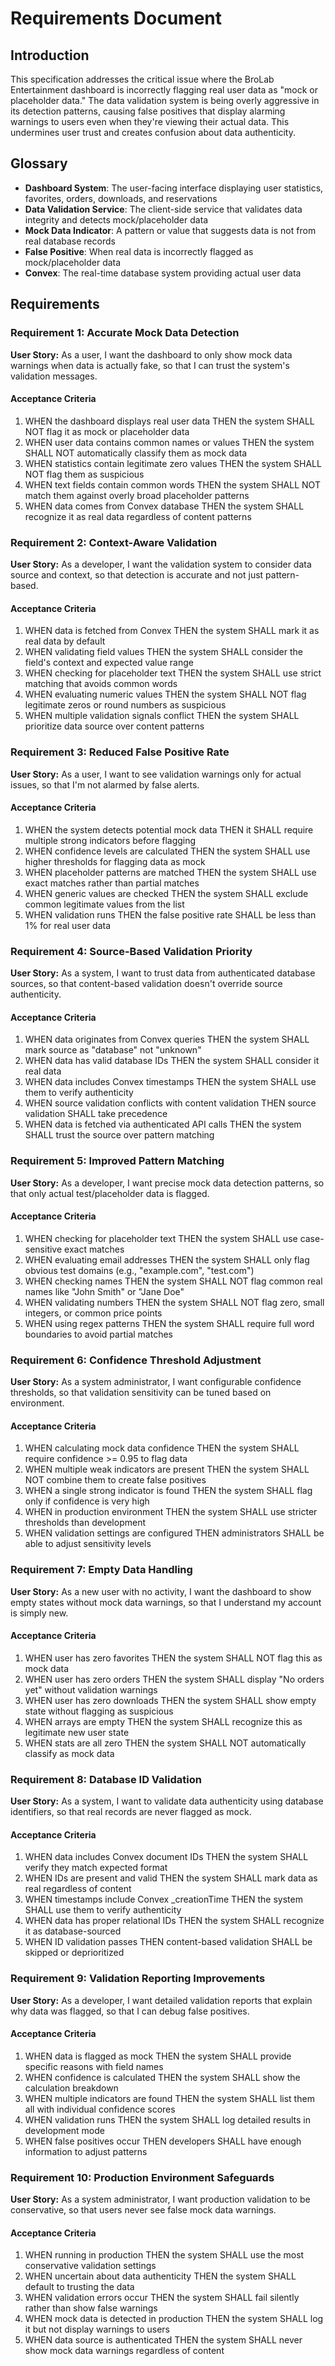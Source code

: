 # Requirements Document

## Introduction

This specification addresses the critical issue where the BroLab Entertainment dashboard is incorrectly flagging real user data as "mock or placeholder data." The data validation system is being overly aggressive in its detection patterns, causing false positives that display alarming warnings to users even when they're viewing their actual data. This undermines user trust and creates confusion about data authenticity.

## Glossary

- **Dashboard System**: The user-facing interface displaying user statistics, favorites, orders, downloads, and reservations
- **Data Validation Service**: The client-side service that validates data integrity and detects mock/placeholder data
- **Mock Data Indicator**: A pattern or value that suggests data is not from real database records
- **False Positive**: When real data is incorrectly flagged as mock/placeholder data
- **Convex**: The real-time database system providing actual user data

## Requirements

### Requirement 1: Accurate Mock Data Detection

**User Story:** As a user, I want the dashboard to only show mock data warnings when data is actually fake, so that I can trust the system's validation messages.

#### Acceptance Criteria

1. WHEN the dashboard displays real user data THEN the system SHALL NOT flag it as mock or placeholder data
2. WHEN user data contains common names or values THEN the system SHALL NOT automatically classify them as mock data
3. WHEN statistics contain legitimate zero values THEN the system SHALL NOT flag them as suspicious
4. WHEN text fields contain common words THEN the system SHALL NOT match them against overly broad placeholder patterns
5. WHEN data comes from Convex database THEN the system SHALL recognize it as real data regardless of content patterns

### Requirement 2: Context-Aware Validation

**User Story:** As a developer, I want the validation system to consider data source and context, so that detection is accurate and not just pattern-based.

#### Acceptance Criteria

1. WHEN data is fetched from Convex THEN the system SHALL mark it as real data by default
2. WHEN validating field values THEN the system SHALL consider the field's context and expected value range
3. WHEN checking for placeholder text THEN the system SHALL use strict matching that avoids common words
4. WHEN evaluating numeric values THEN the system SHALL NOT flag legitimate zeros or round numbers as suspicious
5. WHEN multiple validation signals conflict THEN the system SHALL prioritize data source over content patterns

### Requirement 3: Reduced False Positive Rate

**User Story:** As a user, I want to see validation warnings only for actual issues, so that I'm not alarmed by false alerts.

#### Acceptance Criteria

1. WHEN the system detects potential mock data THEN it SHALL require multiple strong indicators before flagging
2. WHEN confidence levels are calculated THEN the system SHALL use higher thresholds for flagging data as mock
3. WHEN placeholder patterns are matched THEN the system SHALL use exact matches rather than partial matches
4. WHEN generic values are checked THEN the system SHALL exclude common legitimate values from the list
5. WHEN validation runs THEN the false positive rate SHALL be less than 1% for real user data

### Requirement 4: Source-Based Validation Priority

**User Story:** As a system, I want to trust data from authenticated database sources, so that content-based validation doesn't override source authenticity.

#### Acceptance Criteria

1. WHEN data originates from Convex queries THEN the system SHALL mark source as "database" not "unknown"
2. WHEN data has valid database IDs THEN the system SHALL consider it real data
3. WHEN data includes Convex timestamps THEN the system SHALL use them to verify authenticity
4. WHEN source validation conflicts with content validation THEN source validation SHALL take precedence
5. WHEN data is fetched via authenticated API calls THEN the system SHALL trust the source over pattern matching

### Requirement 5: Improved Pattern Matching

**User Story:** As a developer, I want precise mock data detection patterns, so that only actual test/placeholder data is flagged.

#### Acceptance Criteria

1. WHEN checking for placeholder text THEN the system SHALL use case-sensitive exact matches
2. WHEN evaluating email addresses THEN the system SHALL only flag obvious test domains (e.g., "example.com", "test.com")
3. WHEN checking names THEN the system SHALL NOT flag common real names like "John Smith" or "Jane Doe"
4. WHEN validating numbers THEN the system SHALL NOT flag zero, small integers, or common price points
5. WHEN using regex patterns THEN the system SHALL require full word boundaries to avoid partial matches

### Requirement 6: Confidence Threshold Adjustment

**User Story:** As a system administrator, I want configurable confidence thresholds, so that validation sensitivity can be tuned based on environment.

#### Acceptance Criteria

1. WHEN calculating mock data confidence THEN the system SHALL require confidence >= 0.95 to flag data
2. WHEN multiple weak indicators are present THEN the system SHALL NOT combine them to create false positives
3. WHEN a single strong indicator is found THEN the system SHALL flag only if confidence is very high
4. WHEN in production environment THEN the system SHALL use stricter thresholds than development
5. WHEN validation settings are configured THEN administrators SHALL be able to adjust sensitivity levels

### Requirement 7: Empty Data Handling

**User Story:** As a new user with no activity, I want the dashboard to show empty states without mock data warnings, so that I understand my account is simply new.

#### Acceptance Criteria

1. WHEN user has zero favorites THEN the system SHALL NOT flag this as mock data
2. WHEN user has zero orders THEN the system SHALL display "No orders yet" without validation warnings
3. WHEN user has zero downloads THEN the system SHALL show empty state without flagging as suspicious
4. WHEN arrays are empty THEN the system SHALL recognize this as legitimate new user state
5. WHEN stats are all zero THEN the system SHALL NOT automatically classify as mock data

### Requirement 8: Database ID Validation

**User Story:** As a system, I want to validate data authenticity using database identifiers, so that real records are never flagged as mock.

#### Acceptance Criteria

1. WHEN data includes Convex document IDs THEN the system SHALL verify they match expected format
2. WHEN IDs are present and valid THEN the system SHALL mark data as real regardless of content
3. WHEN timestamps include Convex \_creationTime THEN the system SHALL use them to verify authenticity
4. WHEN data has proper relational IDs THEN the system SHALL recognize it as database-sourced
5. WHEN ID validation passes THEN content-based validation SHALL be skipped or deprioritized

### Requirement 9: Validation Reporting Improvements

**User Story:** As a developer, I want detailed validation reports that explain why data was flagged, so that I can debug false positives.

#### Acceptance Criteria

1. WHEN data is flagged as mock THEN the system SHALL provide specific reasons with field names
2. WHEN confidence is calculated THEN the system SHALL show the calculation breakdown
3. WHEN multiple indicators are found THEN the system SHALL list them all with individual confidence scores
4. WHEN validation runs THEN the system SHALL log detailed results in development mode
5. WHEN false positives occur THEN developers SHALL have enough information to adjust patterns

### Requirement 10: Production Environment Safeguards

**User Story:** As a system administrator, I want production validation to be conservative, so that users never see false mock data warnings.

#### Acceptance Criteria

1. WHEN running in production THEN the system SHALL use the most conservative validation settings
2. WHEN uncertain about data authenticity THEN the system SHALL default to trusting the data
3. WHEN validation errors occur THEN the system SHALL fail silently rather than show false warnings
4. WHEN mock data is detected in production THEN the system SHALL log it but not display warnings to users
5. WHEN data source is authenticated THEN the system SHALL never show mock data warnings regardless of content
